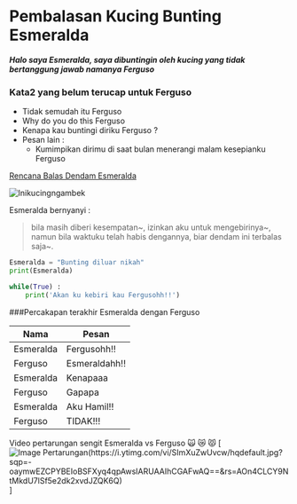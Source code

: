 # Pembalasan Kucing Bunting Esmeralda

__*Halo saya Esmeralda, saya dibuntingin oleh kucing yang tidak bertanggung jawab namanya Ferguso*__

### Kata2 yang belum terucap untuk Ferguso

- Tidak semudah itu Ferguso
- Why do you do this Ferguso
- Kenapa kau buntingi diriku Ferguso ?
- Pesan lain :
    - Kumimpikan dirimu di saat bulan menerangi malam kesepianku Ferguso

[Rencana Balas Dendam Esmeralda](https://www.wikihow.com/Take-Revenge-on-Your-Enemies)

![Inikucingngambek](https://maniakucing.com/wp-content/uploads/2016/04/Ciri-Ciri-Kucing-Terkena-Rabies.jpg)

Esmeralda bernyanyi :
> bila masih diberi kesempatan~, izinkan aku untuk mengebirinya~, namun bila waktuku telah habis dengannya, biar dendam ini terbalas saja~.

```python
Esmeralda = "Bunting diluar nikah"
print(Esmeralda)

while(True) :
    print('Akan ku kebiri kau Fergusohh!!')

```

###Percakapan terakhir Esmeralda dengan Ferguso

Nama | Pesan 
-----|-----
Esmeralda|Fergusohh!!
Ferguso|Esmeraldahh!!
Esmeralda|Kenapaaa
Ferguso|Gapapa
Esmeralda|Aku Hamil!!
Ferguso|TIDAK!!! 



Video pertarungan sengit Esmeralda vs Ferguso :scream_cat: :crying_cat_face: :pouting_cat:
[![Image Pertarungan(https://i.ytimg.com/vi/SImXuZwUvcw/hqdefault.jpg?sqp=-oaymwEZCPYBEIoBSFXyq4qpAwsIARUAAIhCGAFwAQ==&rs=AOn4CLCY9NtMkdU7lSf5e2dk2xvdJZQK6Q)](https://www.youtube.com/watch?v=SImXuZwUvcw)]
